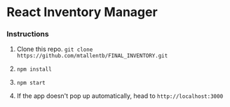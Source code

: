 # React Inventory Manager

### Instructions

1. Clone this repo. `git clone https://github.com/mtallentb/FINAL_INVENTORY.git`

2. `npm install`

3. `npm start`

4. If the app doesn't pop up automatically, head to `http://localhost:3000`
